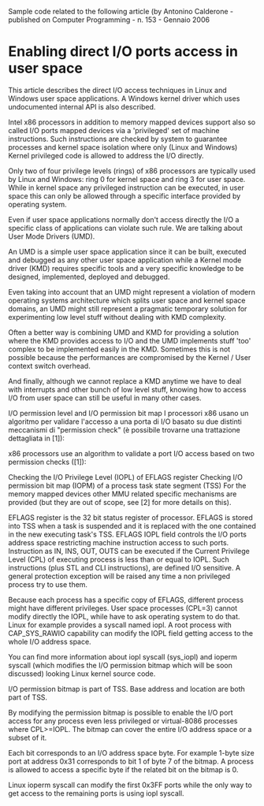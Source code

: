 Sample code related to the following article (by Antonino Calderone - published on Computer Programming - n. 153 - Gennaio 2006 

# Enabling direct I/O ports access in user space

This article describes the direct I/O access techniques in Linux and Windows user space applications. A Windows kernel driver which uses undocumented internal API is also described.


Intel x86 processors in addition to memory mapped devices support also so called I/O ports mapped devices via a 'privileged' set of machine instructions. Such instructions are checked by system to guarantee processes and kernel space isolation where only (Linux and Windows) Kernel privileged code is allowed to address the I/O directly.

Only two of four privilege levels (rings) of x86 processors are typically used by Linux and Windows: ring 0 for kernel space and ring 3 for user space. While in kernel space any privileged instruction can be executed, in user space this can only be allowed through a specific interface provided by operating system.

Even if user space applications normally don't access directly the I/O a specific class of applications can violate such rule. We are talking about User Mode Drivers (UMD).

An UMD is a simple user space application since it can be built, executed and debugged as any other user space application while a Kernel mode driver (KMD) requires specific tools and a very specific knowledge to be designed, implemented, deployed and debugged.

Even taking into account that an UMD might represent a violation of modern operating systems architecture which splits user space and kernel space domains, an UMD might still represent a pragmatic temporary solution for experimenting low level stuff without dealing with KMD complexity.

Often a better way is combining UMD and KMD for providing a solution where the KMD provides access to I/O and the UMD implements stuff 'too' complex to be implemented easily in the KMD. Sometimes this is not possible because the performances are compromised by the Kernel / User context switch overhead.

And finally, although we cannot replace a KMD anytime we have to deal with interrupts and other bunch of low level stuff, knowing how to access I/O from user space can still be useful in many other cases.

I/O permission level and I/O permission bit map
I processori x86 usano un algoritmo per validare l'accesso a una porta di I/O basato su due distinti meccanismi di "permission check" (è possibile trovarne una trattazione dettagliata in [1]):

x86 processors use an algorithm to validate a port I/O access based on two permission checks ([1]):

Checking the I/O Privilege Level (IOPL) of EFLAGS register
Checking I/O permission bit map (IOPM) of a process task state segment (TSS)
For the memory mapped devices other MMU related specific mechanisms are provided (but they are out of scope, see [2] for more details on this).

EFLAGS register is the 32 bit status register of processor. EFLAGS is stored into TSS when a task is suspended and it is replaced with the one contained in the new executing task's TSS. EFLAGS IOPL field controls the I/O ports address space restricting machine instruction access to such ports. Instruction as IN, INS, OUT, OUTS can be executed if the Current Privilege Level (CPL) of executing process is less than or equal to IOPL. Such instructions (plus STL and CLI instructions), are defined I/O sensitive. A general protection exception will be raised any time a non privileged process try to use them.

Because each process has a specific copy of EFLAGS, different process might have different privileges. User space processes (CPL=3) cannot modify directly the IOPL, while have to ask operating system to do that. Linux for example provides a syscall named iopl. A root process with CAP_SYS_RAWIO capability can modify the IOPL field getting access to the whole I/O address space.

You can find more information about iopl syscall (sys_iopl) and ioperm syscall (which modifies the I/O permission bitmap which will be soon discussed) looking Linux kernel source code.

I/O permission bitmap is part of TSS. Base address and location are both part of TSS.

By modifying the permission bitmap is possible to enable the I/O port access for any process even less privileged or virtual-8086 processes where CPL>=IOPL. The bitmap can cover the entire I/O address space or a subset of it.

Each bit corresponds to an I/O address space byte. For example 1-byte size port at address 0x31 corresponds to bit 1 of byte 7 of the bitmap. A process is allowed to access a specific byte if the related bit on the bitmap is 0.

Linux ioperm syscall can modify the first 0x3FF ports while the only way to get access to the remaining ports is using iopl syscall.
